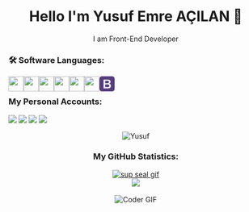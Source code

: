 <h1 align="center">Hello I'm Yusuf Emre AÇILAN 👋</h1> <p align="center">
<p align="center">
I am Front-End Developer <br>
</p>

### 🛠 Software Languages:

<img align="left" src="https://cdn-icons-png.flaticon.com/512/732/732212.png" width="30" height="30" />
<img align="left" src="https://static.cdnlogo.com/logos/c/18/css.svg" width="30" height="30" />
<img align="left" src="https://turkmenzaman.com/assets/images/javascript-39417.png" width="30" height="30" />
<img align="left" src="https://cdn.worldvectorlogo.com/logos/c--4.svg" width="30" height="30" />
<img align="left" src="https://www.pikpng.com/pngl/b/430-4309640_js-logo-nodejs-logo-clipart.png" width="30" height="30" />
<img align="left" src="https://upload.wikimedia.org/wikipedia/commons/thumb/9/9a/Visual_Studio_Code_1.35_icon.svg/2048px-Visual_Studio_Code_1.35_icon.svg.png" width="30" height="30" />
<img align="left" src="https://raw.githubusercontent.com/github/explore/80688e429a7d4ef2fca1e82350fe8e3517d3494d/topics/bootstrap/bootstrap.png" width="30" height="30" />
<br />
<h3>My Personal Accounts:</h3>
<p align="left">
<a href="https://www.instagram.com/yusufemreoffical_" target"blank_"><img src="https://img.shields.io/badge/INSTAGRAM%20-111111.svg?&style=for-the-badge&logo=instagram&logoColor=white"></a>
  <a href="https://www.youtube.com/channel/UC7tMsynKhxy1SGX0Gq_BGXw" target"blank_"><img src="https://img.shields.io/badge/YouTube%20-111111.svg?&style=for-the-badge&logo=YouTube&logoColor=white"></a>
   <a href="https://discord.com/Shelbyy" target"blank_"><img src="https://img.shields.io/badge/Discord%20-111111.svg?&style=for-the-badge&logo=Discord&logoColor=white"></a>
<a href="https://github.com/yusufemreACILAN" target"blank_"><img src="https://img.shields.io/badge/GitHub%20-111111.svg?&style=for-the-badge&logo=github&logoColor=white"></a>
 
</p>
<p align="center"> <img src="https://komarev.com/ghpvc/?username=Yusuf" alt="Yusuf" /> </p>

<h3 align="center">My GitHub Statistics:</h3>
<p align="center">
<a href="https://github.com/yusufemreACILAN/" target="_blank"><img alt="sup seal gif" src="https://github-readme-stats.vercel.app/api?username=yusufemreACILAN&theme=dark&show_icons=true&count_private=true&hide_border=true" /></a><br>
<a href="https://github.com/yusufemreACILAN/" target="_blank"><img src="https://github-readme-stats.vercel.app/api/top-langs/?username=yusufemreACILAN&theme=dark&count_private=true&show_icons=true&hide_border=true"/></a>
</p>

<p align="center">
  <img src="https://media.giphy.com/media/SWoSkN6DxTszqIKEqv/giphy.gif" alt="Coder GIF" width="500" height="400">
</p>


